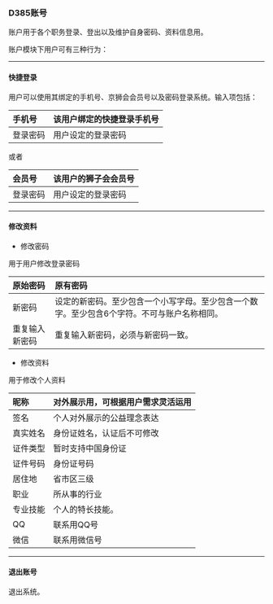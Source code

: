 ### D385账号

账户用于各个职务登录、登出以及维护自身密码、资料信息用。

账户模块下用户可有三种行为：

---

#### 快捷登录

用户可以使用其绑定的手机号、京狮会会员号以及密码登录系统。输入项包括：

| 手机号 | 该用户绑定的快捷登录手机号 |
| :--- | :--- |
| 登录密码 | 用户设定的登录密码 |

或者

| 会员号 | 该用户的狮子会会员号 |
| :--- | :--- |
| 登录密码 | 用户设定的登录密码 |

---

#### 修改资料

* 修改密码

用于用户修改登录密码

| 原始密码 | 原有密码 |
| :--- | :--- |
| 新密码 | 设定的新密码。至少包含一个小写字母。至少包含一个数字。至少包含6个字符。不可与账户名称相同。 |
| 重复输入新密码 | 重复输入新密码，必须与新密码一致。 |

* 修改资料

用于修改个人资料

| 昵称 | 对外展示用，可根据用户需求灵活运用 |
| :--- | :--- |
| 签名 | 个人对外展示的公益理念表达 |
| 真实姓名 | 身份证姓名，认证后不可修改 |
| 证件类型 | 暂时支持中国身份证 |
| 证件号码 | 身份证号码 |
| 居住地 | 省市区三级 |
| 职业 | 所从事的行业 |
| 专业技能 | 个人的特长技能。 |
| QQ | 联系用QQ号 |
| 微信 | 联系用微信号 |

---

#### 退出账号

退出系统。



